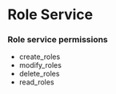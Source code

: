 Role Service
============

### Role service permissions

* create_roles
* modify_roles
* delete_roles
* read_roles
